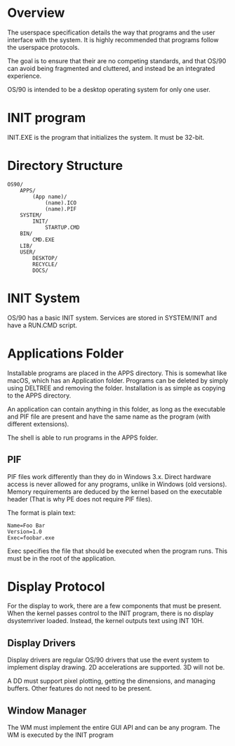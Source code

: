 # Overview

The userspace specification details the way that programs and the user interface with the system. It is highly recommended that programs follow the userspace protocols.

The goal is to ensure that their are no competing standards, and that OS/90 can avoid being fragmented and cluttered, and instead be an integrated experience.

OS/90 is intended to be a desktop operating system for only one user.

# INIT program

INIT.EXE is the program that initializes the system. It must be 32-bit.

# Directory Structure

```
OS90/
    APPS/
        (App name)/
            (name).ICO
            (name).PIF
    SYSTEM/
        INIT/
            STARTUP.CMD
    BIN/
        CMD.EXE
    LIB/
    USER/
        DESKTOP/
        RECYCLE/
        DOCS/
```

# INIT System

OS/90 has a basic INIT system. Services are stored in SYSTEM/INIT and have a RUN.CMD script.

# Applications Folder

Installable programs are placed in the APPS directory. This is somewhat like macOS, which has an Application folder. Programs can be deleted by simply using DELTREE and removing the folder. Installation is as simple as copying to the APPS directory.

An application can contain anything in this folder, as long as the executable and PIF file are present and have the same name as the program (with different extensions).

The shell is able to run programs in the APPS folder.

## PIF

PIF files work differently than they do in Windows 3.x. Direct hardware access is never allowed for any programs, unlike in Windows (old versions). Memory requirements are deduced by the kernel based on the executable header (That is why PE does not require PIF files).

The format is plain text:
```
Name=Foo Bar
Version=1.0
Exec=foobar.exe
```

Exec specifies the file that should be executed when the program runs. This must be in the root of the application.

# Display Protocol

For the display to work, there are a few components that must be present. When the kernel passes control to the INIT program, there is no display dsystemriver loaded. Instead, the kernel outputs text using INT 10H.

## Display Drivers

Display drivers are regular OS/90 drivers that use the event system to implement display drawing. 2D accelerations are supported. 3D will not be.

A DD must support pixel plotting, getting the dimensions, and managing buffers. Other features do not need to be present.

## Window Manager

The WM must implement the entire GUI API and can be any program. The WM is executed by the INIT program
